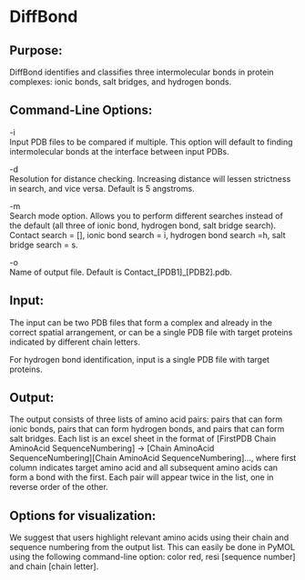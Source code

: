 # DiffBond

## Purpose:
DiffBond identifies and classifies three intermolecular bonds in protein complexes: ionic bonds, salt bridges, and hydrogen bonds. 


## Command-Line Options:

-i \
 Input PDB files to be compared if multiple. This option will default to finding intermolecular bonds at the interface between input PDBs.

-d \
Resolution for distance checking. Increasing distance will lessen strictness in search, and vice versa. Default is 5 angstroms.

-m \
Search mode option. Allows you to perform different searches instead of the default (all three of ionic bond, hydrogen bond, salt bridge search). Contact search = [], ionic bond search = i, hydrogen bond search =h, salt bridge search = s.

-o \
Name of output file. Default is Contact_[PDB1]_[PDB2].pdb.


## Input:
The input can be two PDB files that form a complex and already in the correct spatial arrangement, or can be a single PDB file with target proteins indicated by different chain letters.

For hydrogen bond identification, input is a single PDB file with target proteins.


## Output:
The output consists of three lists of amino acid pairs: pairs that can form ionic bonds, pairs that can form hydrogen bonds, and pairs that can form salt bridges. Each list is an excel sheet in the format of [FirstPDB Chain AminoAcid SequenceNumbering] -> [Chain AminoAcid SequenceNumbering][Chain AminoAcid SequenceNumbering]..., where first column indicates target amino acid and all subsequent amino acids can form a bond with the first. Each pair will appear twice in the list, one in reverse order of the other.


## Options for visualization:
We suggest that users highlight relevant amino acids using their chain and sequence numbering from the output list. This can easily be done in PyMOL using the following command-line option: color red, resi [sequence number] and chain [chain letter].
